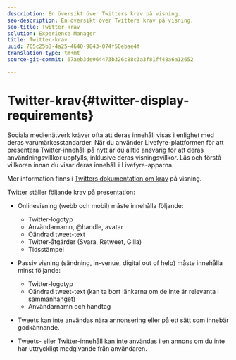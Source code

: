 ```yaml
---
description: En översikt över Twitters krav på visning.
seo-description: En översikt över Twitters krav på visning.
seo-title: Twitter-krav
solution: Experience Manager
title: Twitter-krav
uuid: 705c25b8-4a25-4640-9843-074f50ebae4f
translation-type: tm+mt
source-git-commit: 67aeb3de964473b326c88c3a3f81ff48a6a12652

---
```



# Twitter-krav{#twitter-display-requirements}

Sociala medienätverk kräver ofta att deras innehåll visas i enlighet med deras varumärkesstandarder. När du använder Livefyre-plattformen för att presentera Twitter-innehåll på nytt är du alltid ansvarig för att deras användningsvillkor uppfylls, inklusive deras visningsvillkor. Läs och förstå villkoren innan du visar deras innehåll i Livefyre-apparna.

Mer information finns i [Twitters dokumentation om krav](https://about.twitter.com/company/display-requirements) på visning.

Twitter ställer följande krav på presentation:

* Onlinevisning (webb och mobil) måste innehålla följande:

   * Twitter-logotyp
   * Användarnamn, @handle, avatar
   * Oändrad tweet-text
   * Twitter-åtgärder (Svara, Retweet, Gilla)
   * Tidsstämpel

* Passiv visning (sändning, in-venue, digital out of help) måste innehålla minst följande:

   * Twitter-logotyp
   * Oändrad tweet-text (kan ta bort länkarna om de inte är relevanta i sammanhanget)
   * Användarnamn och handtag

* Tweets kan inte användas nära annonsering eller på ett sätt som innebär godkännande.
* Tweets- eller Twitter-innehåll kan inte användas i en annons om du inte har uttryckligt medgivande från användaren.

